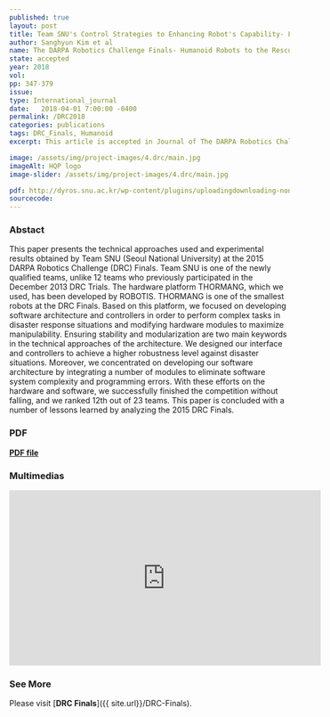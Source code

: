 ```yaml
---
published: true
layout: post
title: Team SNU's Control Strategies to Enhancing Robot's Capability- Lessons from the DARPA Robotics Challenge Finals 2015 
author: Sanghyun Kim et al
name: The DARPA Robotics Challenge Finals- Humanoid Robots to the Rescue
state: accepted 
year: 2018
vol: 
pp: 347-379
issue: 
type: International_journal
date:   2018-04-01 7:00:00 -0400
permalink: /DRC2018
categories: publications
tags: DRC_Finals, Humanoid
excerpt: This article is accepted in Journal of The DARPA Robotics Challenge Finals- Humanoid Robots to the Rescue. 

image: /assets/img/project-images/4.drc/main.jpg
imageAlt: HQP logo
image-slider: /assets/img/project-images/4.drc/main.jpg

pdf: http://dyros.snu.ac.kr/wp-content/plugins/uploadingdownloading-non-latin-filename/download.php?id=3231
sourcecode: 
---
```


### Abstact 
This paper presents the technical approaches used and experimental results obtained by Team SNU (Seoul National University) at the 2015 DARPA Robotics Challenge (DRC) Finals. Team SNU is one of the newly qualified teams, unlike 12 teams who previously participated in the December 2013 DRC Trials. The hardware platform THORMANG, which we used, has been developed by ROBOTIS. THORMANG is one of the smallest robots at the DRC Finals. Based on this platform, we focused on developing software architecture and controllers in order to perform complex tasks in disaster response situations and modifying hardware modules to maximize manipulability. Ensuring stability and modularization are two main keywords in the technical approaches of the architecture. We designed our interface and controllers to achieve a higher robustness level against disaster situations. Moreover, we concentrated on developing our software architecture by integrating a number of modules to eliminate software system complexity and programming errors. With these efforts on the hardware and software, we successfully finished the competition without falling, and we ranked 12th out of 23 teams. This paper is concluded with a number of lessons learned by analyzing the 2015 DRC Finals. 

### PDF 
[**PDF file**](http://dyros.snu.ac.kr/wp-content/plugins/uploadingdownloading-non-latin-filename/download.php?id=3231)

### Multimedias
<div class="row projects-display">
    <div class="twelve columns images">
        <div class="video-container">
            <iframe width="560" height="315" src="https://www.youtube.com/embed/aWpyfKkbzf0" frameborder="0" allowfullscreen></iframe>
        </div>
    </div>
</div>

### See More
Please visit [**DRC Finals**]({{ site.url}}/DRC-Finals).

